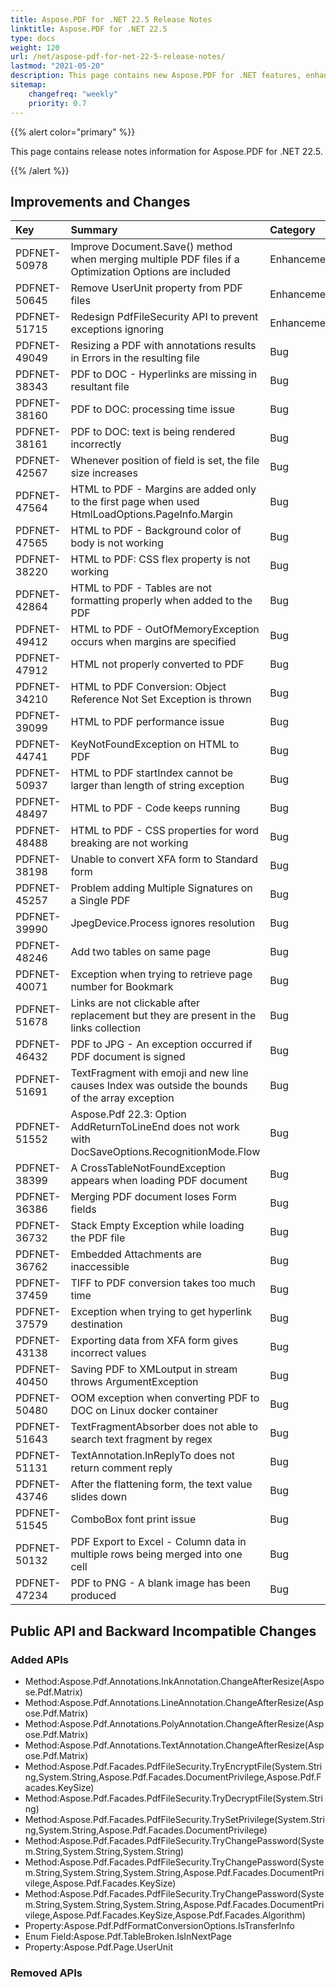 ```yaml
---
title: Aspose.PDF for .NET 22.5 Release Notes
linktitle: Aspose.PDF for .NET 22.5
type: docs
weight: 120
url: /net/aspose-pdf-for-net-22-5-release-notes/
lastmod: "2021-05-20"
description: This page contains new Aspose.PDF for .NET features, enhancement, and bug fixes in 2022, version 22.5.
sitemap:
    changefreq: "weekly"
    priority: 0.7
---
```


{{% alert color="primary" %}}

This page contains release notes information for Aspose.PDF for .NET 22.5.

{{% /alert %}}

## Improvements and Changes

|**Key**|**Summary**|**Category**|
| :- | :- | :- |
|PDFNET-50978|Improve Document.Save() method when merging multiple PDF files if a Optimization Options are included|Enhancement|
|PDFNET-50645|Remove UserUnit property from PDF files|Enhancement|
|PDFNET-51715|Redesign PdfFileSecurity API to prevent exceptions ignoring|Enhancement|
|PDFNET-49049|Resizing a PDF with annotations results in Errors in the resulting file|Bug|
|PDFNET-38343|PDF to DOC - Hyperlinks are missing in resultant file|Bug|
|PDFNET-38160|PDF to DOC: processing time issue|Bug|
|PDFNET-38161|PDF to DOC: text is being rendered incorrectly|Bug|
|PDFNET-42567|Whenever position of field is set, the file size increases|Bug|
|PDFNET-47564|HTML to PDF - Margins are added only to the first page when used HtmlLoadOptions.PageInfo.Margin|Bug|
|PDFNET-47565|HTML to PDF - Background color of body is not working|Bug|
|PDFNET-38220|HTML to PDF: CSS flex property is not working|Bug|
|PDFNET-42864|HTML to PDF - Tables are not formatting properly when added to the PDF|Bug|
|PDFNET-49412|HTML to PDF - OutOfMemoryException occurs when margins are specified|Bug|
|PDFNET-47912|HTML not properly converted to PDF|Bug|
|PDFNET-34210|HTML to PDF Conversion: Object Reference Not Set Exception is thrown|Bug|
|PDFNET-39099|HTML to PDF performance issue|Bug|
|PDFNET-44741|KeyNotFoundException on HTML to PDF|Bug|
|PDFNET-50937|HTML to PDF startIndex cannot be larger than length of string exception|Bug|
|PDFNET-48497|HTML to PDF - Code keeps running|Bug|
|PDFNET-48488|HTML to PDF - CSS properties for word breaking are not working|Bug|
|PDFNET-38198|Unable to convert XFA form to Standard form|Bug|
|PDFNET-45257|Problem adding Multiple Signatures on a Single PDF|Bug|
|PDFNET-39990|JpegDevice.Process ignores resolution|Bug|
|PDFNET-48246|Add two tables on same page|Bug|
|PDFNET-40071|Exception when trying to retrieve page number for Bookmark|Bug|
|PDFNET-51678|Links are not clickable after replacement but they are present in the links collection|Bug|
|PDFNET-46432|PDF to JPG - An exception occurred if PDF document is signed|Bug|
|PDFNET-51691|TextFragment with emoji and new line causes Index was outside the bounds of the array exception|Bug|
|PDFNET-51552|Aspose.Pdf 22.3: Option AddReturnToLineEnd does not work with DocSaveOptions.RecognitionMode.Flow|Bug|
|PDFNET-38399|A CrossTableNotFoundException appears when loading PDF document|Bug|
|PDFNET-36386|Merging PDF document loses Form fields|Bug|
|PDFNET-36732|Stack Empty Exception while loading the PDF file|Bug|
|PDFNET-36762|Embedded Attachments are inaccessible|Bug|
|PDFNET-37459|TIFF to PDF conversion takes too much time|Bug|
|PDFNET-37579|Exception when trying to get hyperlink destination|Bug|
|PDFNET-43138|Exporting data from XFA form gives incorrect values|Bug|
|PDFNET-40450|Saving PDF to XMLoutput in stream throws ArgumentException|Bug|
|PDFNET-50480|OOM exception when converting PDF to DOC on Linux docker container|Bug|
|PDFNET-51643|TextFragmentAbsorber does not able to search text fragment by regex|Bug|
|PDFNET-51131|TextAnnotation.InReplyTo does not return comment reply|Bug|
|PDFNET-43746|After the flattening form, the text value slides down|Bug|
|PDFNET-51545|ComboBox font print issue|Bug|
|PDFNET-50132|PDF Export to Excel - Column data in multiple rows being merged into one cell|Bug|
|PDFNET-47234|PDF to PNG - A blank image has been produced|Bug|

## Public API and Backward Incompatible Changes

### Added APIs
 * Method:Aspose.Pdf.Annotations.InkAnnotation.ChangeAfterResize(Aspose.Pdf.Matrix)
 * Method:Aspose.Pdf.Annotations.LineAnnotation.ChangeAfterResize(Aspose.Pdf.Matrix)
 * Method:Aspose.Pdf.Annotations.PolyAnnotation.ChangeAfterResize(Aspose.Pdf.Matrix)
 * Method:Aspose.Pdf.Annotations.TextAnnotation.ChangeAfterResize(Aspose.Pdf.Matrix)
 * Method:Aspose.Pdf.Facades.PdfFileSecurity.TryEncryptFile(System.String,System.String,Aspose.Pdf.Facades.DocumentPrivilege,Aspose.Pdf.Facades.KeySize)
 * Method:Aspose.Pdf.Facades.PdfFileSecurity.TryDecryptFile(System.String)
 * Method:Aspose.Pdf.Facades.PdfFileSecurity.TrySetPrivilege(System.String,System.String,Aspose.Pdf.Facades.DocumentPrivilege)
 * Method:Aspose.Pdf.Facades.PdfFileSecurity.TryChangePassword(System.String,System.String,System.String)
 * Method:Aspose.Pdf.Facades.PdfFileSecurity.TryChangePassword(System.String,System.String,System.String,Aspose.Pdf.Facades.DocumentPrivilege,Aspose.Pdf.Facades.KeySize)
 * Method:Aspose.Pdf.Facades.PdfFileSecurity.TryChangePassword(System.String,System.String,System.String,Aspose.Pdf.Facades.DocumentPrivilege,Aspose.Pdf.Facades.KeySize,Aspose.Pdf.Facades.Algorithm)
 * Property:Aspose.Pdf.PdfFormatConversionOptions.IsTransferInfo
 * Enum Field:Aspose.Pdf.TableBroken.IsInNextPage
 * Property:Aspose.Pdf.Page.UserUnit
### Removed APIs

